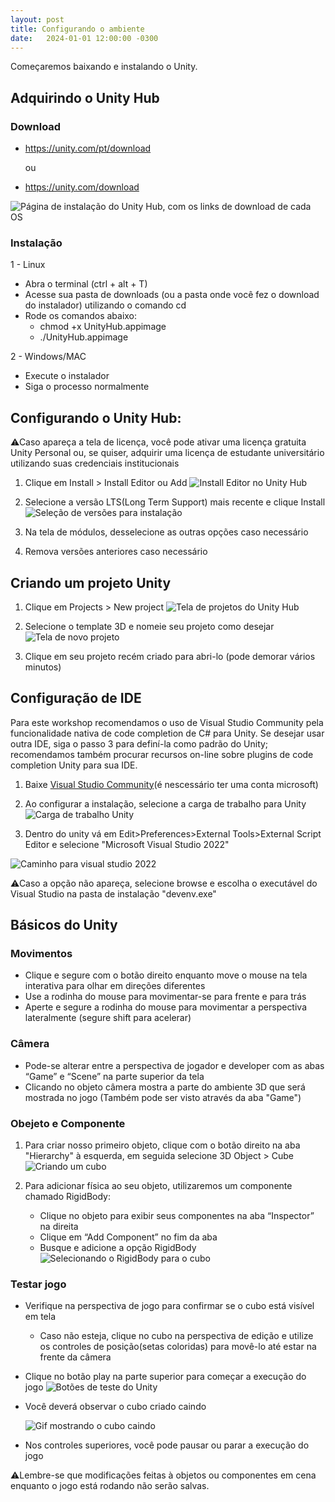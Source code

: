 ```yaml
---
layout: post
title: Configurando o ambiente
date:   2024-01-01 12:00:00 -0300
---
```


Começaremos baixando e instalando o Unity.

## Adquirindo o Unity Hub

### Download
   - https://unity.com/pt/download

      ou 
   - https://unity.com/download
   
   ![Página de instalação do Unity Hub, com os links de download de cada OS](../../../img/unityhubdownload.png)

### Instalação

   1 - Linux
   
   - Abra o terminal (ctrl + alt + T)
   - Acesse sua pasta de downloads (ou a pasta onde você fez o download do instalador) utilizando o comando cd
   - Rode os comandos abaixo:
     - chmod +x UnityHub.appimage
     - ./UnityHub.appimage
      
   2 - Windows/MAC
   
   - Execute o instalador
   - Siga o processo normalmente

## Configurando o Unity Hub:
⚠Caso apareça a tela de licença, você pode ativar uma licença gratuita Unity Personal ou, se quiser, adquirir uma licença de estudante universitário utilizando suas credenciais institucionais
   1. Clique em Install > Install Editor ou Add
   ![Install Editor no Unity Hub](../../../img/installeditor.png)
   
   2. Selecione a versão LTS(Long Term Support) mais recente e clique Install
   ![Seleção de versões para instalação](../../../img/selecaover.png)
   
   3. Na tela de módulos, desselecione as outras opções caso necessário
   4. Remova versões anteriores caso necessário

## Criando um projeto Unity
   1. Clique em Projects > New project
   ![Tela de projetos do Unity Hub](../../../img/projetos.png)
   
   2. Selecione o template 3D e nomeie seu projeto como desejar
   ![Tela de novo projeto](../../../img/novoprojeto.png)

   3. Clique em seu projeto recém criado para abri-lo (pode demorar vários minutos)


## Configuração de IDE
   Para este workshop recomendamos o uso de Visual Studio Community pela funcionalidade nativa de code completion de C# para Unity. Se desejar usar outra IDE, siga o passo 3 para definí-la como padrão do Unity; recomendamos também procurar recursos on-line sobre plugins de code completion Unity para sua IDE.
   
   1. Baixe [Visual Studio Community](https://visualstudio.microsoft.com/pt-br/vs/community/)(é nescessário ter uma conta microsoft)
   2. Ao configurar a instalação, selecione a carga de trabalho para Unity
   ![Carga de trabalho Unity](../../../img/cargatrabalho.png)

   3. Dentro do unity vá em Edit>Preferences>External Tools>External Script Editor e selecione "Microsoft Visual Studio 2022"

![Caminho para visual studio 2022](../../../img/externaltools.png)

   ⚠Caso a opção não apareça, selecione browse e escolha o executável do Visual Studio na pasta de instalação "devenv.exe"
  
## Básicos do Unity

### Movimentos

   - Clique e segure com o botão direito enquanto move o mouse na tela interativa para olhar em direções diferentes
   - Use a rodinha do mouse para movimentar-se para frente e para trás
   - Aperte e segure a rodinha do mouse para movimentar a perspectiva lateralmente (segure shift para acelerar)

   
### Câmera
   - Pode-se alterar entre a perspectiva de jogador e developer com as abas “Game” e “Scene” na parte superior da tela 
   - Clicando no objeto câmera mostra a parte do ambiente 3D que será mostrada no jogo (Também pode ser visto através da aba "Game")
     
### Obejeto e Componente

   1. Para criar nosso primeiro objeto, clique com o botão direito na aba "Hierarchy" à esquerda, em seguida selecione 3D Object > Cube
   ![Criando um cubo](../../../img/createcube.png)

   2. Para adicionar física ao seu objeto, utilizaremos um componente chamado RigidBody:
      - Clique no objeto para exibir seus componentes na aba “Inspector” na direita 
      - Clique em “Add Component” no fim da aba
      - Busque e adicione a opção RigidBody
   ![Selecionando o RigidBody para o cubo](../../../img/rigidbody.png)

### Testar jogo
   - Verifique na perspectiva de jogo para confirmar se o cubo está visível em tela
     - Caso não esteja, clique no cubo na perspectiva de edição e utilize os controles de posição(setas coloridas) para movê-lo até estar na frente da câmera
   - Clique no botão play na parte superior para começar a execução do jogo
   ![Botões de teste do Unity](../../../img/teste.png)

   - Você deverá observar o cubo criado caindo

      ![Gif mostrando o cubo caindo](../../../img/cubocaindo.gif)
   
   - Nos controles superiores, você pode pausar ou parar a execução do jogo
   
   ⚠Lembre-se que modificações feitas à objetos ou componentes em cena enquanto o jogo está rodando não serão salvas.
